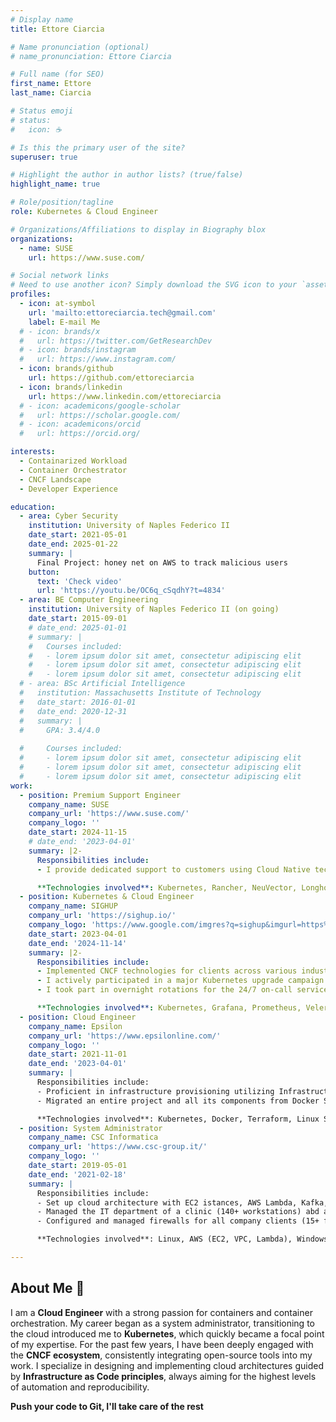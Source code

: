 ```yaml
---
# Display name
title: Ettore Ciarcia

# Name pronunciation (optional)
# name_pronunciation: Ettore Ciarcia

# Full name (for SEO)
first_name: Ettore
last_name: Ciarcia

# Status emoji
# status:
#   icon: ☕️

# Is this the primary user of the site?
superuser: true

# Highlight the author in author lists? (true/false)
highlight_name: true

# Role/position/tagline
role: Kubernetes & Cloud Engineer

# Organizations/Affiliations to display in Biography blox
organizations:
  - name: SUSE
    url: https://www.suse.com/

# Social network links
# Need to use another icon? Simply download the SVG icon to your `assets/media/icons/` folder.
profiles:
  - icon: at-symbol
    url: 'mailto:ettoreciarcia.tech@gmail.com'
    label: E-mail Me
  # - icon: brands/x
  #   url: https://twitter.com/GetResearchDev
  # - icon: brands/instagram
  #   url: https://www.instagram.com/
  - icon: brands/github
    url: https://github.com/ettoreciarcia
  - icon: brands/linkedin
    url: https://www.linkedin.com/ettoreciarcia
  # - icon: academicons/google-scholar
  #   url: https://scholar.google.com/
  # - icon: academicons/orcid
  #   url: https://orcid.org/

interests:
  - Containarized Workload
  - Container Orchestrator
  - CNCF Landscape
  - Developer Experience

education:
  - area: Cyber Security
    institution: University of Naples Federico II
    date_start: 2021-05-01
    date_end: 2025-01-22
    summary: |
      Final Project: honey net on AWS to track malicious users
    button:
      text: 'Check video'
      url: 'https://youtu.be/OC6q_cSqdhY?t=4834'
  - area: BE Computer Engineering
    institution: University of Naples Federico II (on going)
    date_start: 2015-09-01
    # date_end: 2025-01-01
    # summary: |
    #   Courses included:
    #   - lorem ipsum dolor sit amet, consectetur adipiscing elit
    #   - lorem ipsum dolor sit amet, consectetur adipiscing elit
    #   - lorem ipsum dolor sit amet, consectetur adipiscing elit
  # - area: BSc Artificial Intelligence
  #   institution: Massachusetts Institute of Technology
  #   date_start: 2016-01-01
  #   date_end: 2020-12-31
  #   summary: |
  #     GPA: 3.4/4.0
      
  #     Courses included:
  #     - lorem ipsum dolor sit amet, consectetur adipiscing elit
  #     - lorem ipsum dolor sit amet, consectetur adipiscing elit
  #     - lorem ipsum dolor sit amet, consectetur adipiscing elit
work:
  - position: Premium Support Engineer
    company_name: SUSE
    company_url: 'https://www.suse.com/'
    company_logo: ''
    date_start: 2024-11-15
    # date_end: '2023-04-01'
    summary: |2-
      Responsibilities include:
      - I provide dedicated support to customers using Cloud Native technologies based on SUSE products, including Rancher Prime, NeuVector, Longhorn, monitoring stac

      **Technologies involved**: Kubernetes, Rancher, NeuVector, Longhorn, Grafana, Prometheus, Velero, NGINX Ingress Controller, AWS, Azure, Terraform
  - position: Kubernetes & Cloud Engineer
    company_name: SIGHUP
    company_url: 'https://sighup.io/'
    company_logo: 'https://www.google.com/imgres?q=sighup&imgurl=https%3A%2F%2Favatars.githubusercontent.com%2Fu%2F29403644%3Fs%3D280%26v%3D4&imgrefurl=https%3A%2F%2Fgithub.com%2Fsighupio&docid=u5WP2AXiDhk-tM&tbnid=a3zWwAd8bqbVZM&vet=12ahUKEwjWhOWsm_eHAxWp1gIHHYwHEpMQM3oECGsQAA..i&w=280&h=280&hcb=2&ved=2ahUKEwjWhOWsm_eHAxWp1gIHHYwHEpMQM3oECGsQAA'
    date_start: 2023-04-01
    date_end: '2024-11-14'
    summary: |2-
      Responsibilities include:
      - Implemented CNCF technologies for clients across various industries, managing the deployment of networking, storage, monitoring, and disaster recovery solutions within Kubernetes clusters
      - I actively participated in a major Kubernetes upgrade campaign (25+ clusters) aimed at upgrading client clusters to the latest available versions (100+ version upgrades achieved with minimal downtime and without exceeding the error budget). This initiative provided me with an opportunity to significantly enhance my expertise across a wide spectrum of internal cluster services. I executed these operations on leading cloud providers, as well as on-premise environments utilizing vSphere.
      - I took part in overnight rotations for the 24/7 on-call service for critical clients and actively monitored live streaming services that experienced heavy traffic during live broadcasts (>2000 requests per second)

      **Technologies involved**: Kubernetes, Grafana, Prometheus, Velero, NGINX Ingress Controller, AWS, Azure, Terraform, Ansible, Kong Gateway
  - position: Cloud Engineer
    company_name: Epsilon
    company_url: 'https://www.epsilonline.com/'
    company_logo: ''
    date_start: 2021-11-01
    date_end: '2023-04-01'
    summary: |
      Responsibilities include:
      - Proficient in infrastructure provisioning utilizing Infrastructure as Code (IaC) policies across leading cloud providers via Terraform Cloud or with self managed state (25+ projects). Experience in designing and implementing pipelines for seamless container deployments on Kubernetes and Amazon Elastic Container Service (ECS)
      - Migrated an entire project and all its components from Docker Swarm (on premise) to Kubernetes (OKE) and created pipelines for each service to enable automatic build and deployment

      **Technologies involved**: Kubernetes, Docker, Terraform, Linux System, AWS Services (EKS, ECS, ECR, EC2, VPC, Lambda,S3, CDN, Pipeline Stack, IAM), Oracle Cloud
  - position: System Administrator 
    company_name: CSC Informatica
    company_url: 'https://www.csc-group.it/'
    company_logo: ''
    date_start: 2019-05-01
    date_end: '2021-02-18'
    summary: |
      Responsibilities include:
      - Set up cloud architecture with EC2 istances, AWS Lambda, Kafka, MongoDB, Nginx and ELK stack to map road accidents. Data collection using sensors on a RaspberryPi.
      - Managed the IT department of a clinic (140+ workstations) abd and the connections with the medical devices in the clinic’s laboratory. Migrated nearly all end-of-life devices to more supported versions. Network troubleshooting, experience Windows and Linux Server. User management and related privileges within Active Directory
      - Configured and managed firewalls for all company clients (15+ firewalls), including user profile management for approximately 150 users for VPN access. • Reorganized backup policies for many of the clients for whom I managed the storage aspect, implementing a 3-2-1 backup strategy from scratch

      **Technologies involved**: Linux, AWS (EC2, VPC, Lambda), Windows Server

---
```


## About Me 👾

I am a **Cloud Engineer** with a strong passion for containers and container orchestration. My career began as a system administrator, transitioning to the cloud introduced me to **Kubernetes**, which quickly became a focal point of my expertise. For the past few years, I have been deeply engaged with the **CNCF ecosystem**, consistently integrating open-source tools into my work. I specialize in designing and implementing cloud architectures guided by **Infrastructure as Code principles**, always aiming for the highest levels of automation and reproducibility.

**Push your code to Git, I'll take care of the rest**